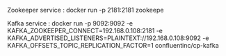 Zookeeper service : docker run -p 2181:2181 zookeepe

Kafka service : docker run -p 9092:9092 -e KAFKA_ZOOKEEPER_CONNECT=192.168.0.108:2181 -e KAFKA_ADVERTISED_LISTENERS=PLAINTEXT://192.168.0.108:9092 -e KAFKA_OFFSETS_TOPIC_REPLICATION_FACTOR=1 confluentinc/cp-kafka
